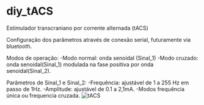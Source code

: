 # diy_tACS
Estimulador transcraniano por corrente alternada (tACS)

Configuração dos parâmetros através de conexão serial, futuramente via bluetooth.

Modos de operação:
-Modo normal: onda senoidal (Sinal_1)
-Modo cruzado: onda senoidal(Sinal_1) modulada na fase positiva por onda senoidal(Sinal_2).

Parâmetros de Sinal_1 e Sinal_2:
-Frequência: ajustável de 1 a 255 Hz em passo de 1Hz.
-Amplitude: ajustável de 0.1 a 2,1mA.
-Modos frequência única ou frequencia cruzada.
![tACS](https://github.com/luizquizo/diy_tACS/assets/151285589/28c5dd92-5b19-4453-b453-07891d2b2e3a)
